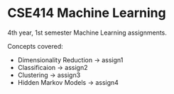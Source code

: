 # CSE414 Machine Learning

4th year, 1st semester Machine Learning assignments. 

Concepts covered: 
* Dimensionality Reduction -> assign1
* Classificaion -> assign2
* Clustering -> assign3
* Hidden Markov Models -> assign4
